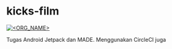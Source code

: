 # kicks-film

[![<ORG_NAME>](https://circleci.com/<VCS>/<ORG_NAME>/<PROJECT_NAME>.svg?style=svg)](<LINK>)

Tugas Android Jetpack dan MADE. Menggunakan CircleCI juga
